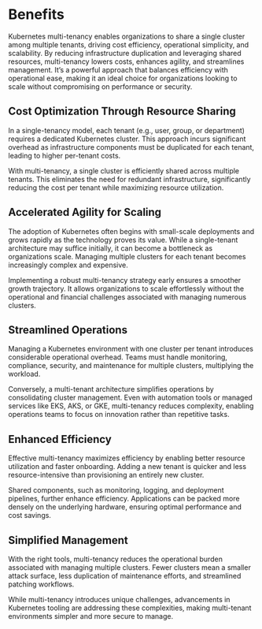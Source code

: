 # Benefits

Kubernetes multi-tenancy enables organizations to share a single cluster among multiple tenants, driving cost efficiency, operational simplicity, and scalability. By reducing infrastructure duplication and leveraging shared resources, multi-tenancy lowers costs, enhances agility, and streamlines management. It’s a powerful approach that balances efficiency with operational ease, making it an ideal choice for organizations looking to scale without compromising on performance or security.

## Cost Optimization Through Resource Sharing
In a single-tenancy model, each tenant (e.g., user, group, or department) requires a dedicated Kubernetes cluster. This approach incurs significant overhead as infrastructure components must be duplicated for each tenant, leading to higher per-tenant costs.

With multi-tenancy, a single cluster is efficiently shared across multiple tenants. This eliminates the need for redundant infrastructure, significantly reducing the cost per tenant while maximizing resource utilization.

## Accelerated Agility for Scaling
The adoption of Kubernetes often begins with small-scale deployments and grows rapidly as the technology proves its value. While a single-tenant architecture may suffice initially, it can become a bottleneck as organizations scale. Managing multiple clusters for each tenant becomes increasingly complex and expensive.

Implementing a robust multi-tenancy strategy early ensures a smoother growth trajectory. It allows organizations to scale effortlessly without the operational and financial challenges associated with managing numerous clusters.

## Streamlined Operations
Managing a Kubernetes environment with one cluster per tenant introduces considerable operational overhead. Teams must handle monitoring, compliance, security, and maintenance for multiple clusters, multiplying the workload.

Conversely, a multi-tenant architecture simplifies operations by consolidating cluster management. Even with automation tools or managed services like EKS, AKS, or GKE, multi-tenancy reduces complexity, enabling operations teams to focus on innovation rather than repetitive tasks.

## Enhanced Efficiency
Effective multi-tenancy maximizes efficiency by enabling better resource utilization and faster onboarding. Adding a new tenant is quicker and less resource-intensive than provisioning an entirely new cluster.

Shared components, such as monitoring, logging, and deployment pipelines, further enhance efficiency. Applications can be packed more densely on the underlying hardware, ensuring optimal performance and cost savings.

## Simplified Management
With the right tools, multi-tenancy reduces the operational burden associated with managing multiple clusters. Fewer clusters mean a smaller attack surface, less duplication of maintenance efforts, and streamlined patching workflows.

While multi-tenancy introduces unique challenges, advancements in Kubernetes tooling are addressing these complexities, making multi-tenant environments simpler and more secure to manage.
